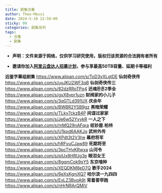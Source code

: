 ```yaml
---
title: 剧集合集
author: Theo-Messi
date: 2024-5-10 22:50:00
sticky: 99
categories: 剧集系列
tags:
  - 合集
  - 剧集
---
```


- **声明：文件来源于网络，仅供学习研究使用，版权归该资源的合法拥有者所有**

- **邀请你加入[阿里云盘达人招募计划](https://pages.aliyundrive.com/mobile-page/web/signup.html?code=a98d13a)，参与享最高50TB容量、延期卡等福利**

**远鉴字幕组剧集** https://www.alipan.com/s/ToD3yXLgtDE
**仙剑奇侠传** https://www.alipan.com/s/uvJKU2WF3qB
**仙剑奇侠传三** https://www.alipan.com/s/82dzRRoTPq4
**还魂환혼2季全** https://www.alipan.com/s/gxX8vpr1uzn
**财阀家的小儿子** https://www.alipan.com/s/3qGTLd391UX
**庆余年** https://www.alipan.com/s/BWBR2YSB9gz
**黑暗荣耀** https://www.alipan.com/s/TLkv7ckzB4P
**间谍过家家** https://www.alipan.com/s/Je6w52YyykR
**一人之下** https://www.alipan.com/s/mMQ29nAFqra
**纸钞屋.柏林** https://www.alipan.com/s/U1kpd6AAKJq
**武林外传** https://www.alipan.com/s/XPdt3t2V3he
**幕府将军** https://www.alipan.com/s/hRFyuCJaw89
**死期将至** https://www.alipan.com/s/3pcTHvKRwxa
**山河令** https://www.alipan.com/s/piUx8HRUg3e
**眼泪女王** https://www.alipan.com/s/8gqmCok9qY5
**东京喰种** https://www.alipan.com/s/XEQDKM8eD7Q
**歌手2024** https://www.alipan.com/s/6eXsKgnjXQ7
**哈尔滨一九四四** https://www.alipan.com/s/ExLZ3BvoA9t
**背着善宰跑** https://www.alipan.com/s/nHrNRArQMiV
